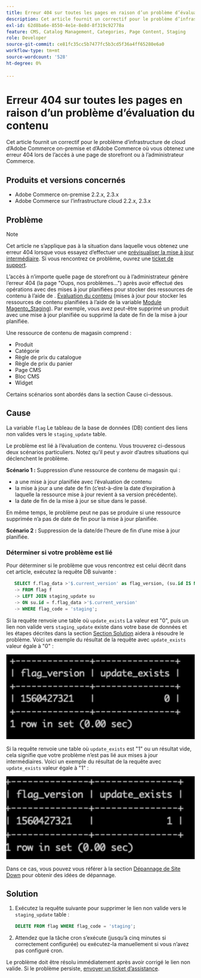 ```yaml
---
title: Erreur 404 sur toutes les pages en raison d’un problème d’évaluation du contenu
description: Cet article fournit un correctif pour le problème d’infrastructure de cloud d’Adobe Commerce on-premise et d’Adobe Commerce où vous obtenez une erreur 404 lors de l’accès à une page de storefront ou à l’administrateur Commerce.
exl-id: 62d8ba6e-8550-4e1e-8e8d-8f319c92778a
feature: CMS, Catalog Management, Categories, Page Content, Staging
role: Developer
source-git-commit: ce81fc35cc5b7477fc5b3cd5f36a4ff65280e6a0
workflow-type: tm+mt
source-wordcount: '528'
ht-degree: 0%

---
```


# Erreur 404 sur toutes les pages en raison d’un problème d’évaluation du contenu

Cet article fournit un correctif pour le problème d’infrastructure de cloud d’Adobe Commerce on-premise et d’Adobe Commerce où vous obtenez une erreur 404 lors de l’accès à une page de storefront ou à l’administrateur Commerce.

## Produits et versions concernés

* Adobe Commerce on-premise 2.2.x, 2.3.x
* Adobe Commerce sur l’infrastructure cloud 2.2.x, 2.3.x

## Problème

>[!NOTE]
>
>Cet article ne s’applique pas à la situation dans laquelle vous obtenez une erreur 404 lorsque vous essayez d’effectuer une [prévisualiser la mise à jour intermédiaire](https://docs.magento.com/user-guide/cms/content-staging-scheduled-update.html#preview-the-scheduled-change). Si vous rencontrez ce problème, ouvrez une [ticket de support](/help/help-center-guide/help-center/magento-help-center-user-guide.md#submit-ticket).

L’accès à n’importe quelle page de storefront ou à l’administrateur génère l’erreur 404 (la page &quot;Oups, nos problèmes...&quot;) après avoir effectué des opérations avec des mises à jour planifiées pour stocker des ressources de contenu à l’aide de . [Évaluation du contenu](https://experienceleague.adobe.com/docs/commerce-admin/content-design/staging/content-staging.html) (mises à jour pour stocker les ressources de contenu planifiées à l’aide de la variable [Module Magento\_Staging](https://developer.adobe.com/commerce/php/module-reference/)). Par exemple, vous avez peut-être supprimé un produit avec une mise à jour planifiée ou supprimé la date de fin de la mise à jour planifiée.

Une ressource de contenu de magasin comprend :

* Produit
* Catégorie
* Règle de prix du catalogue
* Règle de prix du panier
* Page CMS
* Bloc CMS
* Widget

Certains scénarios sont abordés dans la section Cause ci-dessous.

## Cause

La variable `flag` Le tableau de la base de données (DB) contient des liens non valides vers le `staging_update` table.

Le problème est lié à l’évaluation de contenu. Vous trouverez ci-dessous deux scénarios particuliers. Notez qu’il peut y avoir d’autres situations qui déclenchent le problème.

**Scénario 1 :** Suppression d’une ressource de contenu de magasin qui :

* a une mise à jour planifiée avec l’évaluation de contenu
* la mise à jour a une date de fin (c’est-à-dire la date d’expiration à laquelle la ressource mise à jour revient à sa version précédente).
* la date de fin de la mise à jour se situe dans le passé.

En même temps, le problème peut ne pas se produire si une ressource supprimée n’a pas de date de fin pour la mise à jour planifiée.

**Scénario 2 :** Suppression de la date/de l’heure de fin d’une mise à jour planifiée.

### Déterminer si votre problème est lié

Pour déterminer si le problème que vous rencontrez est celui décrit dans cet article, exécutez la requête DB suivante :

```sql
   SELECT f.flag_data >'$.current_version' as flag_version, (su.id IS NOT NULL) as update_exists
   -> FROM flag f
   -> LEFT JOIN staging_update su
   -> ON su.id = f.flag_data >'$.current_version'
   -> WHERE flag_code = 'staging';
```

Si la requête renvoie une table où `update_exists` La valeur est &quot;0&quot;, puis un lien non valide vers `staging_update` existe dans votre base de données et les étapes décrites dans la section [Section Solution](#solution) aidera à résoudre le problème. Voici un exemple du résultat de la requête avec `update_exists` valeur égale à &quot;0&quot; :

![update_exists_0.png](assets/update_exists_0.png)

Si la requête renvoie une table où `update_exists` est &quot;1&quot; ou un résultat vide, cela signifie que votre problème n’est pas lié aux mises à jour intermédiaires. Voici un exemple du résultat de la requête avec `update_exists` valeur égale à &quot;1&quot; :

![update_existent_1.png](assets/updates_exist_1.png)

Dans ce cas, vous pouvez vous référer à la section [Dépannage de Site Down](/help/troubleshooting/site-down-or-unresponsive/magento-site-down-troubleshooter.md) pour obtenir des idées de dépannage.

## Solution

1. Exécutez la requête suivante pour supprimer le lien non valide vers le `staging_update` table :

   ```sql
   DELETE FROM flag WHERE flag_code = 'staging';
   ```

1. Attendez que la tâche cron s’exécute (jusqu’à cinq minutes si correctement configurée) ou exécutez-la manuellement si vous n’avez pas configuré cron.

Le problème doit être résolu immédiatement après avoir corrigé le lien non valide. Si le problème persiste, [envoyer un ticket d’assistance](/help/help-center-guide/help-center/magento-help-center-user-guide.md#submit-ticket).

